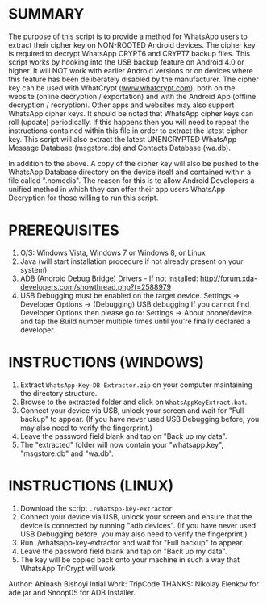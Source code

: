 # SUMMARY

The purpose of this script is to provide a method for WhatsApp users to extract their cipher key on NON-ROOTED
Android devices. The cipher key is required to decrypt WhatsApp CRYPT6 and CRYPT7 backup files. This script
works by hooking into the USB backup feature on Android 4.0 or higher. It will NOT work with earlier Android
versions or on devices where this feature has been deliberately disabled by the manufacturer. The cipher key
can be used with WhatCrypt (www.whatcrypt.com), both on the website (online decryption / exportation) and with
the Android App (offline decryption / recryption). Other apps and websites may also support WhatsApp cipher keys.
It should be noted that WhatsApp cipher keys can roll (update) periodically. If this happens then you will need
to repeat the instructions contained within this file in order to extract the latest cipher key. This script will
also extract the latest UNENCRYPTED WhatsApp Message Database (msgstore.db) and Contacts Database (wa.db).

In addition to the above. A copy of the cipher key will also be pushed to the WhatsApp Database directory on the
device itself and contained within a file called ".nomedia". The reason for this is to allow Android Developers
a unified method in which they can offer their app users WhatsApp Decryption for those willing to run this script.


# PREREQUISITES

1. O/S: Windows Vista, Windows 7 or Windows 8, or Linux
2. Java (will start installation procedure if not already present on your system)
3. ADB (Android Debug Bridge) Drivers - If not installed: http://forum.xda-developers.com/showthread.php?t=2588979
4. USB Debugging must be enabled on the target device. Settings -> Developer Options -> (Debugging) USB debugging
   If you cannot find Developer Options then please go to: Settings -> About phone/device and tap the Build number
   multiple times until you're finally declared a developer.

# INSTRUCTIONS (WINDOWS)

1. Extract `WhatsApp-Key-DB-Extractor.zip` on your computer maintaining the directory structure.
2. Browse to the extracted folder and click on `WhatsAppKeyExtract.bat`.
3. Connect your device via USB, unlock your screen and wait for "Full backup" to appear. (If you have never used USB Debugging before, you may also need to verify the fingerprint.)
4. Leave the password field blank and tap on "Back up my data".
5. The "extracted" folder will now contain your "whatsapp.key", "msgstore.db" and "wa.db".

# INSTRUCTIONS (LINUX)
 
1. Download the script `./whatspp-key-extractor`
2. Connect your device via USB, unlock your screen and ensure that the device is connected by running "adb devices".  (If you have never used USB Debugging before, you may also need to verify the fingerprint.)
3. Run ./whatsapp-key-extractor and wait for "Full backup" to appear.
4. Leave the password field blank and tap on "Back up my data".
5. The key will be copied back onto your machine in such a way that WhatsApp TriCrypt will work

Author: Abinash Bishoyi
Intial Work: TripCode
THANKS: Nikolay Elenkov for ade.jar and Snoop05 for ADB Installer.
